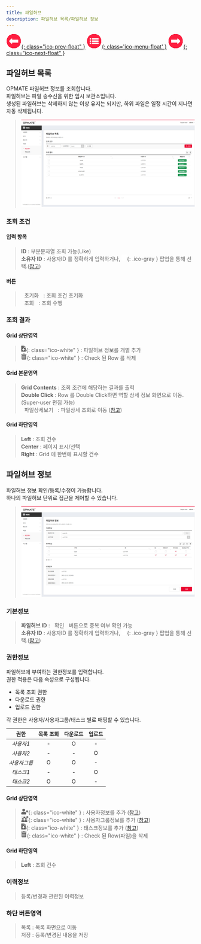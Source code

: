 ```yaml
---
title: 파일허브
description: 파일허브 목록/파일허브 정보
---
```


<link rel="stylesheet" type="text/css" href="../css/opme.css">

<!-- Defined -->
[filehub-lst]: img/filehub-lst.png
[filehub-dtl]: img/filehub-dtl.png
[file]: File.md
[ico-search]: img/icon/ico-search.png
[ico-del]: img/icon/ico-del.png
[ico-add]: img/icon/ico-add.png
[ico-adduser]: img/icon/ico-adduser.png
[ico-addusergrp]: img/icon/ico-addusergrp.png
[popup-user]: PopupUser.md
[popup-usergrp]: PopupUserGroup.md
[popup-task]: PopupTask.md

<!-- Floating Menu -->
[prev]: Dictionary.html "단어사전"
[menu]: index.html "목차"
[next]: File.html "파일"
[ico-prev]: img/icon/ico-prev.png
[ico-menu]: img/icon/ico-menu.png
[ico-next]: img/icon/ico-next.png
[![이전][ico-prev]{: class="ico-prev-float" }][prev]
[![목차][ico-menu]{: class='ico-menu-float' }][menu]
[![다음][ico-next]{: class="ico-next-float" }][next]


## 파일허브 목록
OPMATE 파일허브 정보를 조회합니다.  
파일허브는 파일 송수신을 위한 임시 보관소입니다.  
생성된 파일허브는 삭제하지 않는 이상 유지는 되지만, 하위 파일은 일정 시간이 지나면 자동 삭제됩니다.  


> ![파일허브 목록][filehub-lst]

### 조회 조건

#### 입력 항목
> **ID** : 부분문자열 조회 가능(Like)   
**소유자 ID** : 사용자ID 를 정확하게 입력하거나, ![소유자 조회][ico-search]{: .ico-gray } 팝업을 통해 선택.([참고][popup-user])  

#### 버튼
> <kbd class="btn-gray">&nbsp;초기화&nbsp;</kbd> : 조회 조건 초기화  
> <kbd class="btn-red">&nbsp;조회&nbsp;</kbd> : 조회 수행  
 
### 조회 결과

#### Grid 상단영역
> ![추가/등록][ico-add]{: class="ico-white" } : 파일허브 정보를 개별 추가   
> ![삭제][ico-del]{: class="ico-white" } : Check 된 Row 를 삭제

#### Grid 본문영역
> **Grid Contents** : 조회 조건에 해당하는 결과를 출력    
> **Double Click** : Row 를 Double Click하면 역할 상세 정보 화면으로 이동.(Super-user 편집 가능)  
> <kbd class="btn-gray">&nbsp;파일상세보기&nbsp;</kbd> : 파일상세 조회로 이동 ([참고][file])  
 
#### Grid 하단영역
> **Left** : 조회 건수  
> **Center** : 페이지 표시/선택  
> **Right** : Grid 에 한번에 표시할 건수  

## 파일허브 정보
파일허브 정보 확인/등록/수정이 가능합니다.  
하나의 파일허브 단위로 접근을 제어할 수 있습니다.  

> ![파일허브 정보][filehub-dtl]
 
### 기본정보
> **파일허브 ID** : <kbd class="btn-gray">&nbsp;확인&nbsp;</kbd> 버튼으로 중복 여부 확인 가능    
> **소유자 ID** : 사용자ID 를 정확하게 입력하거나, ![소유자 조회][ico-search]{: .ico-gray } 팝업을 통해 선택.([참고][popup-user])


### 권한정보  
파일허브에 부여하는 권한정보를 입력합니다.  
권한 적용은 다음 속성으로 구성됩니다.  

  - 목록 조회 권한   
  - 다운로드 권한   
  - 업로드 권한  

각 권한은 사용자/사용자그룹/태스크 별로 매핑할 수 있습니다.  
>
| **권한**  | **목록 조회** | **다운로드** | **업로드** |
|:---:|:---------:|:--------:|:-------:|
| _사용자1_  |     -     |    O     |    -    |
| _사용자2_  |     -     |    -     |    O    |
| _사용자그룹_ |     O     |    O     |    -    |
| _태스크1_  |     -     |    -     |    O    |
| _태스크2_  |     O     |    O     |    -    |


#### Grid 상단영역
> ![사용자추가/등록][ico-adduser]{: class="ico-white" } : 사용자정보를 추가 ([참고][popup-user])  
> ![사용자그룹추가/등록][ico-addusergrp]{: class="ico-white" } : 사용자그룹정보를 추가 ([참고][popup-usergrp])   
> ![태스크추가/등록][ico-add]{: class="ico-white" } : 태스크정보를 추가 ([참고][popup-task])  
> ![삭제][ico-del]{: class="ico-white" } : Check 된 Row(파일)을 삭제

#### Grid 하단영역
> **Left** : 조회 건수

### 이력정보
> 등록/변경과 관련된 이력정보

### 하단 버튼영역
> <kbd class="btn-gray">목록</kbd> : 목록 화면으로 이동  
> <kbd class="btn-red">저장</kbd> : 등록/변경된 내용을 저장  

